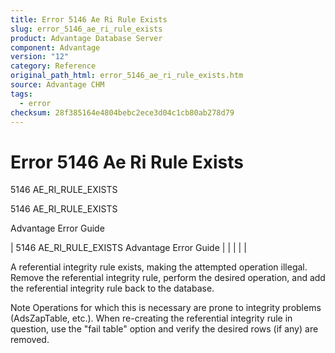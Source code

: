 ```yaml
---
title: Error 5146 Ae Ri Rule Exists
slug: error_5146_ae_ri_rule_exists
product: Advantage Database Server
component: Advantage
version: "12"
category: Reference
original_path_html: error_5146_ae_ri_rule_exists.htm
source: Advantage CHM
tags:
  - error
checksum: 28f385164e4804bebc2ece3d04c1cb80ab278d79
---
```


# Error 5146 Ae Ri Rule Exists

5146 AE\_RI\_RULE\_EXISTS

5146 AE\_RI\_RULE\_EXISTS

Advantage Error Guide

| 5146 AE\_RI\_RULE\_EXISTS  Advantage Error Guide |  |  |  |  |

A referential integrity rule exists, making the attempted operation illegal. Remove the referential integrity rule, perform the desired operation, and add the referential integrity rule back to the database.

Note Operations for which this is necessary are prone to integrity problems (AdsZapTable, etc.). When re-creating the referential integrity rule in question, use the "fail table" option and verify the desired rows (if any) are removed.
